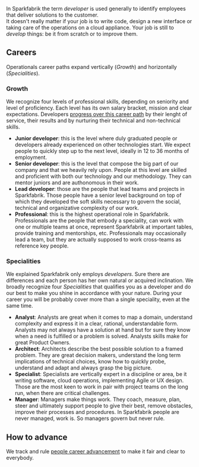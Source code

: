In Sparkfabrik the term _developer_ is used generally to identify employees that deliver solutions to the customer.  
It doesn't really matter if your job is to write code, design a new interface or taking care of the operations on a cloud appliance. Your job is still to _develop_ things: be it from scratch or to improve them.

## Careers

Operationals career paths expand vertically (_Growth_) and horizontally (_Specialities_).

### Growth

We recognize four levels of professional skills, depending on seniority and level of proficiency. Each level has its own salary bracket, mission and clear expectations. Developers [progress over this career path](/job-roles/career-advancement.md) by their lenght of service, their results and by nurturing their technical and non-technical skills.

* **Junior developer**: this is the level where duly graduated people or developers already experienced on other technologies start. We expect people to quickly step up to the next level, ideally in 12 to 36 months of employment.
* **Senior developer**: this is the level that compose the big part of our company and that we heavily rely upon. People at this level are skilled and proficient with both our technology and our methodology. They can mentor juniors and are authonomous in their work.
* **Lead developer**: those are the people that lead teams and projects in Sparkfabrik. Those people have a senior level background on top of which they developed the soft skills necessary to govern the social, technical and organizative complexity of our work.
* **Professional**: this is the highest operational role in Sparkfabrik. Professionals are the people that embody a speciality, can work with one or multiple teams at once, represent Sparkfabrik at important tables, provide training and mentorships, etc. Professionals may occasionally lead a team, but they are actually supposed to work cross-teams as reference key people.

### Specialities

We explained Sparkfabrik only employs _developers_. Sure there are differences and each person has her own natural or acquired inclination. We broadly recognize four _Specialities_ that qualifies you as a developer and do our best to make you shine in accordance with your nature. During your career you will be probably cover more than a single speciality, even at the same time.

* **Analyst**: Analysts are great when it comes to map a domain, understand complexity and express it in a clear, rational, understandable form. Analysts may not always have a solution at hand but for sure they know when a need is fulfilled or a problem is solved. Analysts skills make for great Product Owners.
* **Architect**: Architects describe the best possible solution to a framed problem. They are great decision makers, understand the long term implications of technical choices, know how to quickly probe, understand and adapt and always grasp the big picture.
* **Specialist**: Specialists are vertically expert in a discipline or area, be it writing software, cloud operations, implementing Agile or UX design. Those are the most keen to work in pair with project teams on the long run, when there are critical challenges.
* **Manager**: Managers make things work. They coach, measure, plan, steer and ultimately support people to give their best, remove obstacles, improve their processes and procedures. In Sparkfabrik people are never managed, work is. So managers govern but never rule.

## How to advance

We track and rule [people career advancement](/job-roles/career-advancement.md) to make it fair and clear to everybody.